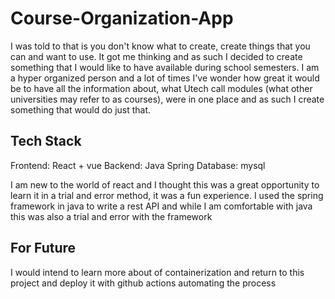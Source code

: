# Course-Organization-App

I was told to that is you don't know what to create, create things that you can and want to use.
It got me thinking and as such I decided to create something that I would like to have available during school semesters.
I am a hyper organized person and a lot of times I've wonder how great it would be to have all the information about, 
what Utech call modules (what other universities may refer to as courses), were in one place and as such I create
something that would do just that.

## Tech Stack
Frontend: React + vue
Backend: Java Spring 
Database: mysql

I am new to the world of react and I thought this was a great opportunity to learn it in a trial and error method,
it was a fun experience. I used the spring framework in java to write a rest API and while I am comfortable with java
this was also a trial and error with the framework

## For Future
I would intend to learn more about of containerization and return to this project and deploy it with github actions
automating the process
